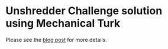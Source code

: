 # Unshredder Challenge solution using Mechanical Turk

Please see the [blog post](http://code.recollect.com/post/13372390010/mechanical-turk-unshredder) for more details.